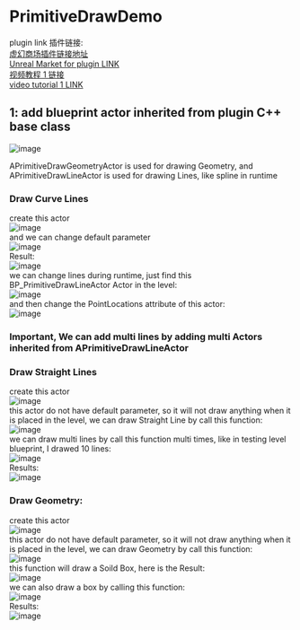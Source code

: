 # PrimitiveDrawDemo
plugin link 插件链接:   
[虚幻商场插件链接地址](www.wanwanha.com)  
[Unreal Market for plugin LINK](www.wanwanha.com)  
[视频教程 1 链接](https://www.bilibili.com/video/BV1dM411a7Q2/?share_source=copy_web&vd_source=74c5a7ee7e63695eed9e0f75ba7bbc88)  
[video tutorial 1 LINK](https://youtu.be/VzpxfjglunM)  

## 1: add blueprint actor inherited from plugin C++ base class
![image](https://user-images.githubusercontent.com/8192020/211143198-a8a0c58e-a3f4-4cfe-a8dd-ba3bf0b7eab6.png)

APrimitiveDrawGeometryActor is used for drawing Geometry, and 
APrimitiveDrawLineActor is used for drawing Lines, like spline in runtime

### Draw Curve Lines  
create this actor  
![image](https://user-images.githubusercontent.com/8192020/211143377-30d2615f-6850-4612-bb92-9cb1e68cfde6.png)  
and we can change default parameter  
![image](https://user-images.githubusercontent.com/8192020/211143431-658516a6-4fdf-41c7-b134-8d4adcb88c52.png)  
Result:  
![image](https://user-images.githubusercontent.com/8192020/211143531-476481c8-824b-4cde-b9d0-9e60bad6ee0d.png)  
we can change lines during runtime, just find this BP_PrimitiveDrawLineActor Actor in the level:  
![image](https://user-images.githubusercontent.com/8192020/211143661-91916442-7419-4505-8ab5-f09ef14b6d41.png)  
and then change the PointLocations attribute of this actor:  
![image](https://user-images.githubusercontent.com/8192020/211143682-b85de4ba-117b-4ddd-95b0-0ea3f87d9f8f.png)  

### Important, We can add multi lines by adding multi Actors inherited from APrimitiveDrawLineActor  

### Draw Straight Lines  
create this actor  
![image](https://user-images.githubusercontent.com/8192020/211144112-67f1e3d7-52f6-4e1e-a80c-0d3e96f84569.png)  
this actor do not have default parameter, so it will not draw anything when it is placed in the level, we can draw Straight Line by call this function:  
![image](https://user-images.githubusercontent.com/8192020/211144152-813b8048-4b47-4757-a745-d6653f5e9bd2.png)   
we can draw multi lines by call this function multi times, like in testing level blueprint, I drawed 10 lines:  
![image](https://user-images.githubusercontent.com/8192020/211144208-5e5a5ae4-fd65-4b33-9478-e08751cc4689.png)  
Results:  
![image](https://user-images.githubusercontent.com/8192020/211144267-a0f4f68c-5205-4085-aa37-af5d8bd09faf.png)  


### Draw Geometry:  
create this actor  
![image](https://user-images.githubusercontent.com/8192020/211144112-67f1e3d7-52f6-4e1e-a80c-0d3e96f84569.png)  
this actor do not have default parameter, so it will not draw anything when it is placed in the level, we can draw Geometry by call this function:  
![image](https://user-images.githubusercontent.com/8192020/211144315-8218489c-1af1-4153-99cc-a122ebc86126.png)  
this function will draw a Soild Box, here is the Result:  
![image](https://user-images.githubusercontent.com/8192020/211144330-789332f9-04ca-4965-93b6-f8a470f6bcc0.png)  
we can also draw a box by calling this function:  
![image](https://user-images.githubusercontent.com/8192020/211144367-cd122920-5af3-47b3-bac9-b39df114011e.png)  
Results:  
![image](https://user-images.githubusercontent.com/8192020/211144378-10aaa54c-878a-410b-9208-cdf38b18dc1e.png)




